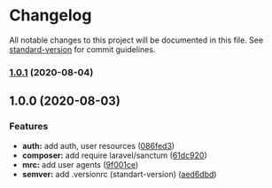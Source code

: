 # Changelog

All notable changes to this project will be documented in this file. See [standard-version](https://github.com/conventional-changelog/standard-version) for commit guidelines.

### [1.0.1](https://github.com/darkjinnee/template-laravel/compare/v1.0.0...v1.0.1) (2020-08-04)

## 1.0.0 (2020-08-03)


### Features

* **auth:** add auth, user resources ([086fed3](https://github.com/darkjinnee/template-laravel/commit/086fed34e55ab113d04ef44d2672179a0b22f87c))
* **composer:** add require laravel/sanctum ([61dc920](https://github.com/darkjinnee/template-laravel/commit/61dc92041bb45b56d1b4eab95b044be9c0656dbc))
* **mrc:** add user agents ([9f001ce](https://github.com/darkjinnee/template-laravel/commit/9f001cea0d881c85f38f377ceb769d6e8a36e1da))
* **semver:** add .versionrc (standart-version) ([aed6dbd](https://github.com/darkjinnee/template-laravel/commit/aed6dbd69ba73b0692e663b3c24ff5b68fdf5200))
